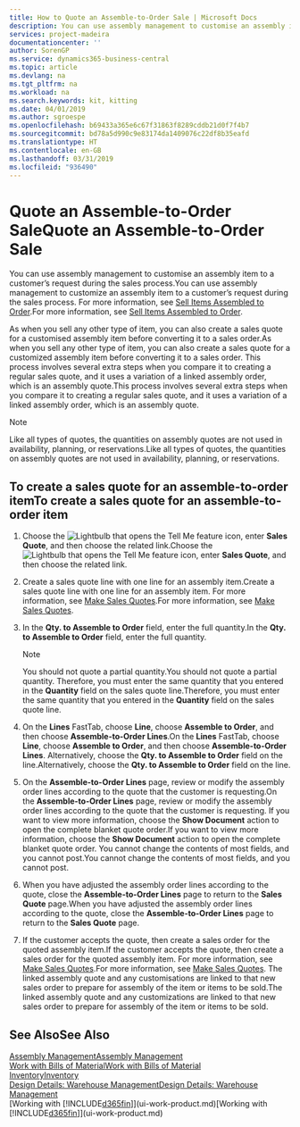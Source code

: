 ```yaml
---
title: How to Quote an Assemble-to-Order Sale | Microsoft Docs
description: You can use assembly management to customise an assembly item to a customer’s request during the sales process.
services: project-madeira
documentationcenter: ''
author: SorenGP
ms.service: dynamics365-business-central
ms.topic: article
ms.devlang: na
ms.tgt_pltfrm: na
ms.workload: na
ms.search.keywords: kit, kitting
ms.date: 04/01/2019
ms.author: sgroespe
ms.openlocfilehash: b69433a365e6c67f31863f8289cddb21d0f7f4b7
ms.sourcegitcommit: bd78a5d990c9e83174da1409076c22df8b35eafd
ms.translationtype: HT
ms.contentlocale: en-GB
ms.lasthandoff: 03/31/2019
ms.locfileid: "936490"
---
```

# <a name="quote-an-assemble-to-order-sale"></a><span data-ttu-id="23992-103">Quote an Assemble-to-Order Sale</span><span class="sxs-lookup"><span data-stu-id="23992-103">Quote an Assemble-to-Order Sale</span></span>
<span data-ttu-id="23992-104">You can use assembly management to customise an assembly item to a customer’s request during the sales process.</span><span class="sxs-lookup"><span data-stu-id="23992-104">You can use assembly management to customize an assembly item to a customer’s request during the sales process.</span></span> <span data-ttu-id="23992-105">For more information, see [Sell Items Assembled to Order](assembly-how-to-sell-items-assembled-to-order.md).</span><span class="sxs-lookup"><span data-stu-id="23992-105">For more information, see [Sell Items Assembled to Order](assembly-how-to-sell-items-assembled-to-order.md).</span></span>  

<span data-ttu-id="23992-106">As when you sell any other type of item, you can also create a sales quote for a customised assembly item before converting it to a sales order.</span><span class="sxs-lookup"><span data-stu-id="23992-106">As when you sell any other type of item, you can also create a sales quote for a customized assembly item before converting it to a sales order.</span></span> <span data-ttu-id="23992-107">This process involves several extra steps when you compare it to creating a regular sales quote, and it uses a variation of a linked assembly order, which is an assembly quote.</span><span class="sxs-lookup"><span data-stu-id="23992-107">This process involves several extra steps when you compare it to creating a regular sales quote, and it uses a variation of a linked assembly order, which is an assembly quote.</span></span>

> [!NOTE]  
>  <span data-ttu-id="23992-108">Like all types of quotes, the quantities on assembly quotes are not used in availability, planning, or reservations.</span><span class="sxs-lookup"><span data-stu-id="23992-108">Like all types of quotes, the quantities on assembly quotes are not used in availability, planning, or reservations.</span></span>  

## <a name="to-create-a-sales-quote-for-an-assemble-to-order-item"></a><span data-ttu-id="23992-109">To create a sales quote for an assemble-to-order item</span><span class="sxs-lookup"><span data-stu-id="23992-109">To create a sales quote for an assemble-to-order item</span></span>  
1.  <span data-ttu-id="23992-110">Choose the ![Lightbulb that opens the Tell Me feature](media/ui-search/search_small.png "Tell me what you want to do") icon, enter **Sales Quote**, and then choose the related link.</span><span class="sxs-lookup"><span data-stu-id="23992-110">Choose the ![Lightbulb that opens the Tell Me feature](media/ui-search/search_small.png "Tell me what you want to do") icon, enter **Sales Quote**, and then choose the related link.</span></span>  
2.  <span data-ttu-id="23992-111">Create a sales quote line with one line for an assembly item.</span><span class="sxs-lookup"><span data-stu-id="23992-111">Create a sales quote line with one line for an assembly item.</span></span> <span data-ttu-id="23992-112">For more information, see [Make Sales Quotes](sales-how-make-offers.md).</span><span class="sxs-lookup"><span data-stu-id="23992-112">For more information, see [Make Sales Quotes](sales-how-make-offers.md).</span></span>  
3.  <span data-ttu-id="23992-113">In the **Qty. to Assemble to Order** field, enter the full quantity.</span><span class="sxs-lookup"><span data-stu-id="23992-113">In the **Qty. to Assemble to Order** field, enter the full quantity.</span></span>

    > [!NOTE]  
    >  <span data-ttu-id="23992-114">You should not quote a partial quantity.</span><span class="sxs-lookup"><span data-stu-id="23992-114">You should not quote a partial quantity.</span></span> <span data-ttu-id="23992-115">Therefore, you must enter the same quantity that you entered in the **Quantity** field on the sales quote line.</span><span class="sxs-lookup"><span data-stu-id="23992-115">Therefore, you must enter the same quantity that you entered in the **Quantity** field on the sales quote line.</span></span>  

4.  <span data-ttu-id="23992-116">On the **Lines** FastTab, choose **Line**, choose **Assemble to Order**, and then choose **Assemble-to-Order Lines**.</span><span class="sxs-lookup"><span data-stu-id="23992-116">On the **Lines** FastTab, choose **Line**, choose **Assemble to Order**, and then choose **Assemble-to-Order Lines**.</span></span> <span data-ttu-id="23992-117">Alternatively, choose the **Qty. to Assemble to Order** field on the line.</span><span class="sxs-lookup"><span data-stu-id="23992-117">Alternatively, choose the **Qty. to Assemble to Order** field on the line.</span></span>  
5.  <span data-ttu-id="23992-118">On the **Assemble-to-Order Lines** page, review or modify the assembly order lines according to the quote that the customer is requesting.</span><span class="sxs-lookup"><span data-stu-id="23992-118">On the **Assemble-to-Order Lines** page, review or modify the assembly order lines according to the quote that the customer is requesting.</span></span> <span data-ttu-id="23992-119">If you want to view more information, choose the **Show Document** action to open the complete blanket quote order.</span><span class="sxs-lookup"><span data-stu-id="23992-119">If you want to view more information, choose the **Show Document** action to open the complete blanket quote order.</span></span> <span data-ttu-id="23992-120">You cannot change the contents of most fields, and you cannot post.</span><span class="sxs-lookup"><span data-stu-id="23992-120">You cannot change the contents of most fields, and you cannot post.</span></span>  
6.  <span data-ttu-id="23992-121">When you have adjusted the assembly order lines according to the quote, close the **Assemble-to-Order Lines** page to return to the **Sales Quote** page.</span><span class="sxs-lookup"><span data-stu-id="23992-121">When you have adjusted the assembly order lines according to the quote, close the **Assemble-to-Order Lines** page to return to the **Sales Quote** page.</span></span>  
7.  <span data-ttu-id="23992-122">If the customer accepts the quote, then create a sales order for the quoted assembly item.</span><span class="sxs-lookup"><span data-stu-id="23992-122">If the customer accepts the quote, then create a sales order for the quoted assembly item.</span></span> <span data-ttu-id="23992-123">For more information, see [Make Sales Quotes](sales-how-make-offers.md).</span><span class="sxs-lookup"><span data-stu-id="23992-123">For more information, see [Make Sales Quotes](sales-how-make-offers.md).</span></span> <span data-ttu-id="23992-124">The linked assembly quote and any customisations are linked to that new sales order to prepare for assembly of the item or items to be sold.</span><span class="sxs-lookup"><span data-stu-id="23992-124">The linked assembly quote and any customizations are linked to that new sales order to prepare for assembly of the item or items to be sold.</span></span>  

## <a name="see-also"></a><span data-ttu-id="23992-125">See Also</span><span class="sxs-lookup"><span data-stu-id="23992-125">See Also</span></span>  
[<span data-ttu-id="23992-126">Assembly Management</span><span class="sxs-lookup"><span data-stu-id="23992-126">Assembly Management</span></span>](assembly-assemble-items.md)  
[<span data-ttu-id="23992-127">Work with Bills of Material</span><span class="sxs-lookup"><span data-stu-id="23992-127">Work with Bills of Material</span></span>](inventory-how-work-BOMs.md)  
[<span data-ttu-id="23992-128">Inventory</span><span class="sxs-lookup"><span data-stu-id="23992-128">Inventory</span></span>](inventory-manage-inventory.md)  
[<span data-ttu-id="23992-129">Design Details: Warehouse Management</span><span class="sxs-lookup"><span data-stu-id="23992-129">Design Details: Warehouse Management</span></span>](design-details-warehouse-management.md)  
<span data-ttu-id="23992-130">[Working with [!INCLUDE[d365fin](includes/d365fin_md.md)]](ui-work-product.md)</span><span class="sxs-lookup"><span data-stu-id="23992-130">[Working with [!INCLUDE[d365fin](includes/d365fin_md.md)]](ui-work-product.md)</span></span>
